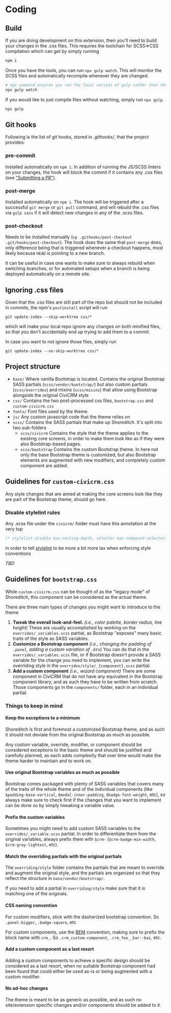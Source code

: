 # Coding

## Build
If you are doing development on this extension, then you'll need to build your changes in the .css files. This requires the toolchain for SCSS=>CSS compilation which can get by simply running

```sh
npm i
```

Once you have the tools, you can run `npx gulp watch`. This will monitor the SCSS files and automatically recompile whenever they are changed.

```sh
# npx command ensures you run the local version of gulp rather than the global one
npx gulp watch
```

If you would like to just compile files without watching, simply run `npx gulp`.

```sh
npx gulp
```

## Git hooks
Following is the list of git hooks, stored in _.githooks/_, that the project provides:

### pre-commit
Installed automatically on `npm i`. In addition of running the JS/SCSS linters on your changes, the hook will block the commit if it contains any .css files (see ["Submitting a PR"](CONTRIBUTING.md#submitting-a-pr)).

### post-merge
Installed automatically on `npm i`. The hook will be triggered after a successful `git merge` or `git pull` command, and will rebuild the .css files via `gulp sass` if it will detect new changes in any of the .scss files.

### post-checkout
Needs to be installed manually (`cp .githooks/post-checkout .git/hooks/post-checkout`). The hook does the same that `post-merge` does, only difference being that is triggered whenever a checkout happens, most likely because `HEAD` is pointing to a new branch.

It can be useful in case one wants to make sure to always rebuild when switching branches, or for automated setups when a branch is being deployed automatically on a remote site.

## Ignoring .css files
Given that the .css files are still part of the repo but should not be included in commits, the npm's `postinstall` script will run
```
git update-index --skip-worktree css/*
```
which will make your local repo ignore any changes on both minified files, so that you don't accidentally end up trying to add them to a commit.

In case you want to not ignore those files, simply run
```
git update-index --no-skip-worktree css/*
```

## Project structure
* `base/` Where vanilla Bootstrap is located. Contains the original Bootstrap SASS partials (`scss/vendor/bootstrap/`) but also custom partials (`scss/overrides`) and mixins (`scss/mixins`) that allow using Bootstrap alongside the original CiviCRM style
* `css/` Contains the two post-processed css files, `bootstrap.css` and `custom-civicrm.css`
* `fonts/` Font files used by the theme
* `js/` Any custom javascript code that the theme relies on
* `scss/` Contains the SASS partials that make up Shoreditch. It's split into two sub-folders
  * `scss/civicrm` Contains the style that the theme applies to the existing core screens, in order to make them look like as if they were also Bootstrap-based pages.
  * `scss/bootstrap` Contains the custom Bootstrap theme. In here not only the base Bootstrap theme is customized, but also Bootstrap elements are augmented with new modifiers, and completely custom component are added.

## Guidelines for `custom-civicrm.css`
Any style changes that are aimed at making the core screens look like they are part of the Bootstrap theme, should go here.

### Disable stylelint rules
Any .scss file under the `civicrm/` folder must have this annotation at the very top

```scss
/* stylelint-disable max-nesting-depth, selector-max-compound-selectors, selector-no-qualifying-type, selector-max-id */
```

in order to tell [stylelint](https://stylelint.io/) to be more a bit more lax when enforcing style conventions


*TBD*

## Guidelines for `bootstrap.css`
While `custom-civicrm.css` can be thought of as the "legacy mode" of Shoreditch, this component can be considered as the actual theme.

There are three main types of changes you might want to introduce to the theme
1. **Tweak the overall look-and-feel.** *(i.e., color palette, border radius, line height)* These are usually accomplished by working on the `overrides/_variables.scss` partial, as Bootstrap "exposes" many basic traits of the style as SASS variables.
2. **Customize a Bootstrap component** *(i.e., changing the padding of `.panel`, adding a custom variation of `.btn`)* You  can do that in the `overrides/_variables.scss` file, or if Bootstrap doesn't provide a SASS variable for the change you need to implement, you can write the overriding style in the `overrides/style/_{component}.scss` partial.
3. **Add a custom component** *(i.e., wizard component)* There are some component in CiviCRM that do not have any equivalent in the Bootstrap component library, and as such they have to be written from scratch. Those components go in the `components/` folder, each in an individual partial.

### Things to keep in mind

#### Keep the exceptions to a minimum
Shoreditch is first and foremost a customized Bootstrap theme, and as such it should not deviate from the original Bootstrap as much as possible.

Any custom variable, override, modifier, or component should be considered exceptions to the basic theme and should be justified and carefully planned, as each adds complexity that over time would make the theme harder to maintain and to work on.

#### Use original Bootstrap variables as much as possible
Bootstrap comes packaged with plenty of SASS variables that covers many of the traits of the whole theme and of the individual components (like `$padding-base-vertical`, `$modal-inner-padding`, `$badge-font-weight`, etc), so always make sure to check first if the changes that you want to implement can be done so by simply tweaking a variable value.

#### Prefix the custom variables
Sometimes you might need to add custom SASS variables to the `overrides/_variable.scss` partial. In order to differentiate them from the original variables, always prefix them with `$crm-` (`$crm-badge-min-width`, `$crm-gray-lightest`, etc).

#### Match the overriding partials with the original partials
The `overriding/style` folder contains the partials that are meant to override and augment the original style, and the partials are organized so that they reflect the structure in `base/vendor/bootstrap/`.

If you need to add a partial in `overriding/style` make sure that it is matching one of the originals.

#### CSS naming convention
For custom modifiers, stick with the dasherized bootstrap convention. So `.panel-bigger`, `.badge-square`, etc

For custom components, use the [BEM](http://getbem.com/) convention, making sure to prefix the block name with `crm_`. So `.crm_custom-component`, `.crm_foo__bar--baz`, etc.

#### Add a custom component as a last resort
Adding a custom components to achieve a specific design should be considered as a last resort, when no suitable Bootstrap component had been found that could either be used as-is or being augmented with a custom modifier.

#### No ad-hoc changes
The theme is meant to be as generic as possible, and as such no site/extension specific changes and/or components should be added to it.
